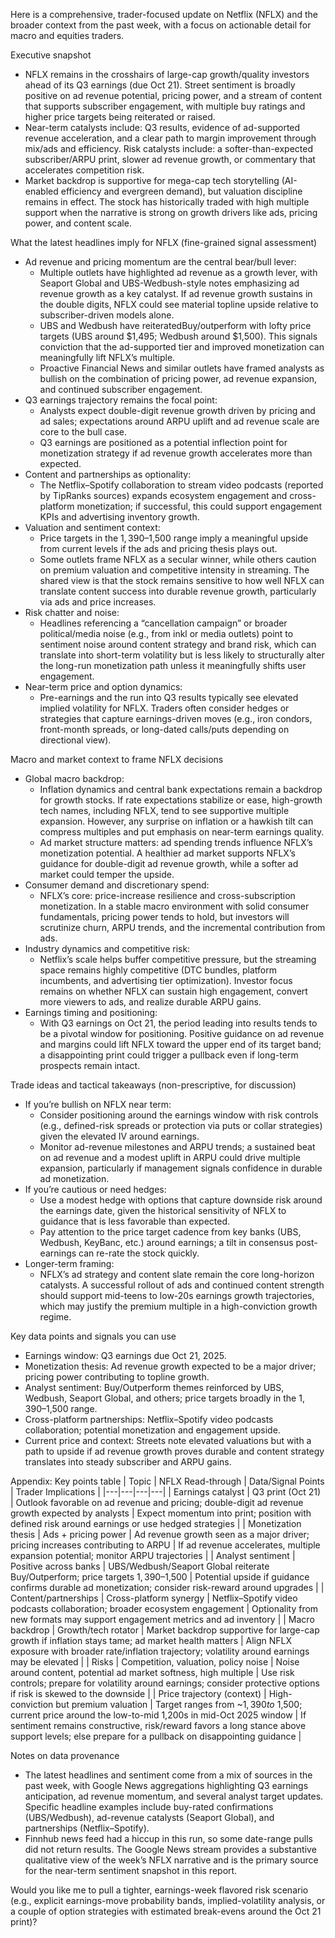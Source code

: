 Here is a comprehensive, trader-focused update on Netflix (NFLX) and the broader context from the past week, with a focus on actionable detail for macro and equities traders.

Executive snapshot
- NFLX remains in the crosshairs of large-cap growth/quality investors ahead of its Q3 earnings (due Oct 21). Street sentiment is broadly positive on ad revenue potential, pricing power, and a stream of content that supports subscriber engagement, with multiple buy ratings and higher price targets being reiterated or raised.
- Near-term catalysts include: Q3 results, evidence of ad-supported revenue acceleration, and a clear path to margin improvement through mix/ads and efficiency. Risk catalysts include: a softer-than-expected subscriber/ARPU print, slower ad revenue growth, or commentary that accelerates competition risk.
- Market backdrop is supportive for mega-cap tech storytelling (AI-enabled efficiency and evergreen demand), but valuation discipline remains in effect. The stock has historically traded with high multiple support when the narrative is strong on growth drivers like ads, pricing power, and content scale.

What the latest headlines imply for NFLX (fine-grained signal assessment)
- Ad revenue and pricing momentum are the central bear/bull lever:
  - Multiple outlets have highlighted ad revenue as a growth lever, with Seaport Global and UBS-Wedbush-style notes emphasizing ad revenue growth as a key catalyst. If ad revenue growth sustains in the double digits, NFLX could see material topline upside relative to subscriber-driven models alone.
  - UBS and Wedbush have reiteratedBuy/outperform with lofty price targets (UBS around $1,495; Wedbush around $1,500). This signals conviction that the ad-supported tier and improved monetization can meaningfully lift NFLX’s multiple.
  - Proactive Financial News and similar outlets have framed analysts as bullish on the combination of pricing power, ad revenue expansion, and continued subscriber engagement.
- Q3 earnings trajectory remains the focal point:
  - Analysts expect double-digit revenue growth driven by pricing and ad sales; expectations around ARPU uplift and ad revenue scale are core to the bull case.
  - Q3 earnings are positioned as a potential inflection point for monetization strategy if ad revenue growth accelerates more than expected.
- Content and partnerships as optionality:
  - The Netflix–Spotify collaboration to stream video podcasts (reported by TipRanks sources) expands ecosystem engagement and cross-platform monetization; if successful, this could support engagement KPIs and advertising inventory growth.
- Valuation and sentiment context:
  - Price targets in the $1,390–$1,500 range imply a meaningful upside from current levels if the ads and pricing thesis plays out.
  - Some outlets frame NFLX as a secular winner, while others caution on premium valuation and competitive intensity in streaming. The shared view is that the stock remains sensitive to how well NFLX can translate content success into durable revenue growth, particularly via ads and price increases.
- Risk chatter and noise:
  - Headlines referencing a “cancellation campaign” or broader political/media noise (e.g., from inkl or media outlets) point to sentiment noise around content strategy and brand risk, which can translate into short-term volatility but is less likely to structurally alter the long-run monetization path unless it meaningfully shifts user engagement.
- Near-term price and option dynamics:
  - Pre-earnings and the run into Q3 results typically see elevated implied volatility for NFLX. Traders often consider hedges or strategies that capture earnings-driven moves (e.g., iron condors, front-month spreads, or long-dated calls/puts depending on directional view).

Macro and market context to frame NFLX decisions
- Global macro backdrop:
  - Inflation dynamics and central bank expectations remain a backdrop for growth stocks. If rate expectations stabilize or ease, high-growth tech names, including NFLX, tend to see supportive multiple expansion. However, any surprise on inflation or a hawkish tilt can compress multiples and put emphasis on near-term earnings quality.
  - Ad market structure matters: ad spending trends influence NFLX’s monetization potential. A healthier ad market supports NFLX’s guidance for double-digit ad revenue growth, while a softer ad market could temper the upside.
- Consumer demand and discretionary spend:
  - NFLX’s core: price-increase resilience and cross-subscription monetization. In a stable macro environment with solid consumer fundamentals, pricing power tends to hold, but investors will scrutinize churn, ARPU trends, and the incremental contribution from ads.
- Industry dynamics and competitive risk:
  - Netflix’s scale helps buffer competitive pressure, but the streaming space remains highly competitive (DTC bundles, platform incumbents, and advertising tier optimization). Investor focus remains on whether NFLX can sustain high engagement, convert more viewers to ads, and realize durable ARPU gains.
- Earnings timing and positioning:
  - With Q3 earnings on Oct 21, the period leading into results tends to be a pivotal window for positioning. Positive guidance on ad revenue and margins could lift NFLX toward the upper end of its target band; a disappointing print could trigger a pullback even if long-term prospects remain intact.

Trade ideas and tactical takeaways (non-prescriptive, for discussion)
- If you’re bullish on NFLX near term:
  - Consider positioning around the earnings window with risk controls (e.g., defined-risk spreads or protection via puts or collar strategies) given the elevated IV around earnings.
  - Monitor ad-revenue milestones and ARPU trends; a sustained beat on ad revenue and a modest uplift in ARPU could drive multiple expansion, particularly if management signals confidence in durable ad monetization.
- If you’re cautious or need hedges:
  - Use a modest hedge with options that capture downside risk around the earnings date, given the historical sensitivity of NFLX to guidance that is less favorable than expected.
  - Pay attention to the price target cadence from key banks (UBS, Wedbush, KeyBanc, etc.) around earnings; a tilt in consensus post-earnings can re-rate the stock quickly.
- Longer-term framing:
  - NFLX’s ad strategy and content slate remain the core long-horizon catalysts. A successful rollout of ads and continued content strength should support mid-teens to low-20s earnings growth trajectories, which may justify the premium multiple in a high-conviction growth regime.

Key data points and signals you can use
- Earnings window: Q3 earnings due Oct 21, 2025.
- Monetization thesis: Ad revenue growth expected to be a major driver; pricing power contributing to topline growth.
- Analyst sentiment: Buy/Outperform themes reinforced by UBS, Wedbush, Seaport Global, and others; price targets broadly in the $1,390–$1,500 range.
- Cross-platform partnerships: Netflix–Spotify video podcasts collaboration; potential monetization and engagement upside.
- Current price and context: Streets note elevated valuations but with a path to upside if ad revenue growth proves durable and content strategy translates into steady subscriber and ARPU gains.

Appendix: Key points table
| Topic | NFLX Read-through | Data/Signal Points | Trader Implications |
|---|---|---|---|
| Earnings catalyst | Q3 print (Oct 21) | Outlook favorable on ad revenue and pricing; double-digit ad revenue growth expected by analysts | Expect momentum into print; position with defined risk around earnings or use hedged strategies |
| Monetization thesis | Ads + pricing power | Ad revenue growth seen as a major driver; pricing increases contributing to ARPU | If ad revenue accelerates, multiple expansion potential; monitor ARPU trajectories |
| Analyst sentiment | Positive across banks | UBS/Wedbush/Seaport Global reiterate Buy/Outperform; price targets $1,390–$1,500 | Potential upside if guidance confirms durable ad monetization; consider risk-reward around upgrades |
| Content/partnerships | Cross-platform synergy | Netflix–Spotify video podcasts collaboration; broader ecosystem engagement | Optionality from new formats may support engagement metrics and ad inventory |
| Macro backdrop | Growth/tech rotator | Market backdrop supportive for large-cap growth if inflation stays tame; ad market health matters | Align NFLX exposure with broader rate/inflation trajectory; volatility around earnings may be elevated |
| Risks | Competition, valuation, policy noise | Noise around content, potential ad market softness, high multiple | Use risk controls; prepare for volatility around earnings; consider protective options if risk is skewed to the downside |
| Price trajectory (context) | High-conviction but premium valuation | Target ranges from ~$1,390 to ~$1,500; current price around the low-to-mid 1,200s in mid-Oct 2025 window | If sentiment remains constructive, risk/reward favors a long stance above support levels; else prepare for a pullback on disappointing guidance |

Notes on data provenance
- The latest headlines and sentiment come from a mix of sources in the past week, with Google News aggregations highlighting Q3 earnings anticipation, ad revenue momentum, and several analyst target updates. Specific headline examples include buy-rated confirmations (UBS/Wedbush), ad-revenue catalysts (Seaport Global), and partnerships (Netflix–Spotify). 
- Finnhub news feed had a hiccup in this run, so some date-range pulls did not return results. The Google News stream provides a substantive qualitative view of the week’s NFLX narrative and is the primary source for the near-term sentiment snapshot in this report.

Would you like me to pull a tighter, earnings-week flavored risk scenario (e.g., explicit earnings-move probability bands, implied-volatility analysis, or a couple of option strategies with estimated break-evens around the Oct 21 print)?